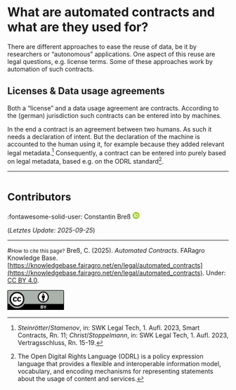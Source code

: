 # What are automated contracts and what are they used for?

There are different approaches to ease the reuse of data, be it by researchers or “autonomous” applications. One aspect of this reuse are legal questions, e.g. license terms. Some of these approaches work by automation of such contracts.

## Licenses & Data usage agreements

Both a “license” and a data usage agreement are contracts.
According to the (german) jurisdiction such contracts can be entered into by machines.

In the end a contract is an agreement between two humans.
As such it needs a declaration of intent.
But the declaration of the machine is accounted to the human using it, for example because they added relevant legal metadata.[^1]
Consequently, a contract can be entered into purely based on legal metadata, based e.g. on the ODRL standard[^2]. 


[^1]: *Steinrötter*/*Stamenov*, in: SWK Legal Tech, 1. Aufl. 2023, Smart Contracts, Rn. 11; *Christ*/*Stoppelmann*, in: SWK Legal Tech, 1. Aufl. 2023, Vertragsschluss, Rn. 15-19.

[^2]: The Open Digital Rights Language (ODRL) is a policy expression language that provides a flexible and interoperable information model, vocabulary, and encoding mechanisms for representing statements about the usage of content and services.



---
# <small>Contributors</small>
:fontawesome-solid-user: Constantin Breß [![ORCID icon](../images/ORCID-iD_icon_16x16.png)](https://orcid.org/0000-0002-2133-1541)

(*Letztes Update: 2025-09-25*)

---
#<small>How to cite this page?</small>
Breß, C. (2025). *Automated Contracts*. FARagro Knowledge Base. [https://knowledgebase.fairagro.net/en/legal/automated_contracts](https://knowledgebase.fairagro.net/en/legal/automated_contracts). Under: [CC BY 4.0](https://creativecommons.org/licenses/by/4.0/).  

[![CC BY Logo](../images/cc-by.png)](https://creativecommons.org/licenses/by/4.0/)
